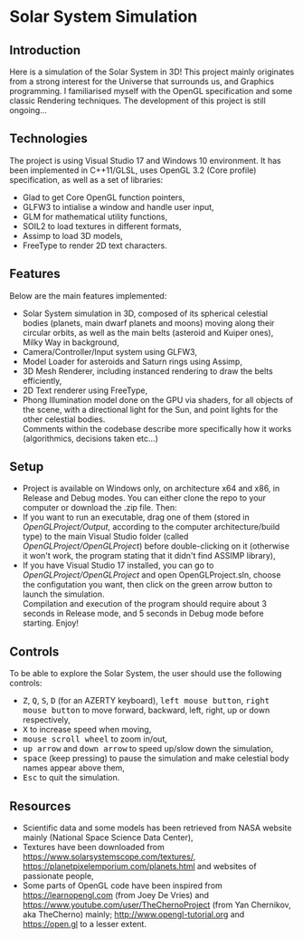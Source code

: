 # Solar System Simulation

## Introduction

Here is a simulation of the Solar System in 3D! This project mainly originates from a strong interest for the Universe that surrounds us, and Graphics programming. I familiarised myself with the OpenGL specification and some classic Rendering techniques. The development of this project is still ongoing...

## Technologies

The project is using Visual Studio 17 and Windows 10 environment. It has been implemented in C++11/GLSL, uses OpenGL 3.2 (Core profile) specification, as well as a set of libraries:
* Glad to get Core OpenGL function pointers,
* GLFW3 to intialise a window and handle user input,
* GLM for mathematical utility functions,
* SOIL2 to load textures in different formats,
* Assimp to load 3D models,
* FreeType to render 2D text characters.

## Features

Below are the main features implemented:
* Solar System simulation in 3D, composed of its spherical celestial bodies (planets, main dwarf planets and moons) moving along their circular orbits, as well as the main belts (asteroid and Kuiper ones), Milky Way in background,
* Camera/Controller/Input system using GLFW3,
* Model Loader for asteroids and Saturn rings using Assimp,
* 3D Mesh Renderer, including instanced rendering to draw the belts efficiently,
* 2D Text renderer using FreeType,
* Phong Illumination model done on the GPU via shaders, for all objects of the scene, with a directional light for the Sun, and point lights for the other celestial bodies.<br>
Comments within the codebase describe more specifically how it works (algorithmics, decisions taken etc...)

## Setup

* Project is available on Windows only, on architecture x64 and x86, in Release and Debug modes.
You can either clone the repo to your computer or download the .zip file. Then:
* If you want to run an executable, drag one of them (stored in <i>OpenGLProject/Output</i>, according to the computer architecture/build type) to the main Visual Studio folder (called <i>OpenGLProject/OpenGLProject</i>) before double-clicking on it (otherwise it won't work, the program stating that it didn't find ASSIMP library),
* If you have Visual Studio 17 installed, you can go to <i>OpenGLProject/OpenGLProject</i> and open OpenGLProject.sln, choose the configutation you want, then click on the green arrow button to launch the simulation.<br>
Compilation and execution of the program should require about 3 seconds in Release mode, and 5 seconds in Debug mode before starting. Enjoy!

## Controls

To be able to explore the Solar System, the user should use the following controls:
* <kbd>Z</kbd>, <kbd>Q</kbd>, <kbd>S</kbd>, <kbd>D</kbd> (for an AZERTY keyboard), <kbd>left mouse button</kbd>, <kbd>right mouse button</kbd> to move forward, backward, left, right, up or down respectively,
* <kbd>X</kbd> to increase speed when moving,
* <kbd>mouse scroll wheel</kbd> to zoom in/out,
* <kbd>up arrow</kbd> and <kbd>down arrow</kbd> to speed up/slow down the simulation,
* <kbd>space</kbd> (keep pressing) to pause the simulation and make celestial body names appear above them,
* <kbd>Esc</kbd> to quit the simulation.

## Resources

* Scientific data and some models has been retrieved from NASA website mainly (National Space Science Data Center),
* Textures have been downloaded from https://www.solarsystemscope.com/textures/, https://planetpixelemporium.com/planets.html and websites of passionate people,
* Some parts of OpenGL code have been inspired from https://learnopengl.com (from Joey De Vries) and https://www.youtube.com/user/TheChernoProject (from Yan Chernikov, aka TheCherno) mainly; http://www.opengl-tutorial.org and https://open.gl to a lesser extent.
